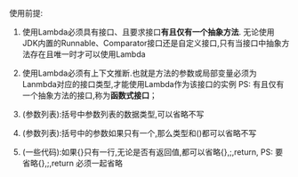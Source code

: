 <!--
 * @Author: 冰彦糖
 * @Date: 2020-03-29 11:49:38
 * @LastEditTime: 2020-03-29 12:04:33
 * @LastEditors: Please set LastEditors
 * @Description: In User Settings Edit
 * @FilePath: \undefinedd:\Github\Xmind-and-md\md\java\Lambda表达式.md
 -->
使用前提:
1. 使用Lambda必须具有接口、且要求接口**有且仅有一个抽象方法**.
无论使用JDK内置的Runnable、Comparator接口还是自定义接口,只有当接口中抽象方法存在且唯一时才可以使用Lambda
2. 使用Lambda必须有上下文推断.也就是方法的参数或局部变量必须为Lanmbda对应的接口类型,才能使用Lambda作为该接口的实例
PS: 有且仅有一个抽象方法的接口,称为**函数式接口**；

1. (参数列表):括号中参数列表的数据类型,可以省略不写
2. (参数列表):括号中的参数如果只有一个,那么类型和()都可以省略不写
3. (一些代码):如果{}只有一行,无论是否有返回值,都可以省略{},;,return,
PS: 要省略{},;,return 必须一起省略
